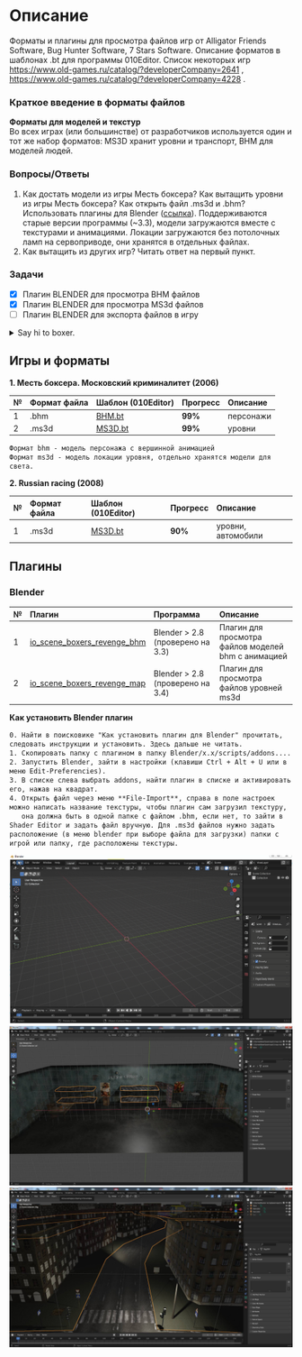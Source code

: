 # Описание

Форматы и плагины для просмотра файлов игр от Alligator Friends Software, Bug Hunter Software, 7 Stars Software. Описание форматов в шаблонах .bt для программы 010Editor.
Список некоторых игр https://www.old-games.ru/catalog/?developerCompany=2641 , https://www.old-games.ru/catalog/?developerCompany=4228 .

### Краткое введение в форматы файлов

**Форматы для моделей и текстур**  
  Во всех играх (или большинстве) от разработчиков используется один и тот же набор форматов: MS3D хранит уровни и транспорт, BHM для моделей людей.
 
### Вопросы/Ответы  
1. Как достать модели из игры Месть боксера? Как вытащить уровни из игры Месть боксера? Как открыть файл .ms3d и .bhm?  
   Использовать плагины для Blender ([ссылка](#blender)). Поддерживаются старые версии программы (~3.3), модели загружаются вместе с текстурами и анимациями. Локации загружаются без потолочных ламп на сервоприводе, они хранятся в отдельных файлах.
2. Как вытащить из других игр?
   Читать ответ на первый пункт.

### Задачи
- [x] Плагин BLENDER для просмотра BHM файлов
- [x] Плагин BLENDER для просмотра MS3d файлов
- [ ] Плагин BLENDER для экспорта файлов в игру

<details><summary>Say hi to boxer.</summary>
<p>
    
![Boxer Wins](boxer.gif)
    
</p>
</details>


## Игры и форматы

**1. Месть боксера. Московский криминалитет (2006)**

| № | Формат файла       | Шаблон (010Editor)     | Прогресс     |   Описание |
| :--- | :--------- | :----------- | :---------- | :---------- | 
| 1 | .bhm        | [BHM.bt](https://github.com/AlexKimov/afs-file-formats/blob/main/formats/templates/010editor/BHM.bt)        | **99%**      |            персонажи  |
| 2 | .ms3d        | [MS3D.bt](https://github.com/AlexKimov/afs-file-formats/blob/main/formats/templates/010editor/MS3D.bt)        | **99%**      |             уровни |

    Формат bhm - модель персонажа с вершинной анимацией
    Формат ms3d - модель локации уровня, отдельно хранятся модели для света.

**2. Russian racing (2008)**

| № | Формат файла       | Шаблон (010Editor)     | Прогресс     |   Описание |
| :--- | :--------- | :----------- | :---------- | :---------- | 
| 1 | .ms3d        | [MS3D.bt](https://github.com/AlexKimov/afs-file-formats/blob/main/formats/templates/010editor/MS3D.bt)        | **90%**      |   уровни, автомобили |

## Плагины

### Blender

| № | Плагин       | Программа | Описание |  
| :--- | :--------- | :----------- | :---- | 
| 1 | [io_scene_boxers_revenge_bhm](https://github.com/AlexKimov/afs-file-formats/blob/main/plugins/blender/io_scene_boxers_revenge_bhm/__init__.py) | Blender > 2.8 (проверено на 3.3) | Плагин для просмотра файлов моделей bhm с анимацией |
| 2 | [io_scene_boxers_revenge_map](https://github.com/AlexKimov/afs-file-formats/blob/main/plugins/blender/io_scene_boxers_revenge_map/__init__.py) | Blender > 2.8 (проверено на 3.4) | Плагин для просмотра файлов уровней ms3d |

****Как установить Blender плагин****

    0. Найти в поисковике "Как установить плагин для Blender" прочитать, следовать инструкции и установить. Здесь дальше не читать.
    1. Скопировать папку с плагином в папку Blender/x.x/scripts/addons....
    2. Запустить Blender, зайти в настройки (клавиши Ctrl + Alt + U или в меню Edit-Preferencies).
    3. В списке слева выбрать addons, найти плагин в списке и активировать его, нажав на квадрат.
    4. Открыть файл через меню **File-Import**, справа в поле настроек можно написать название текстуры, чтобы плагин сам загрузил текстуру, 
       она должна быть в одной папке с файлом .bhm, если нет, то зайти в Shader Editor и задать файл вручную. Для .ms3d файлов нужно задать расположение (в меню blender при выборе файла для загрузки) папки с игрой или папку, где расположены текстуры. 

![Boxer Gazes](boxer2.gif)
![Map](map.jpg)
![Map](racing.jpg)
